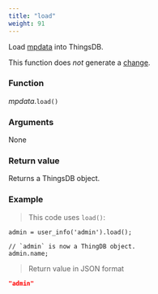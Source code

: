 ```yaml
---
title: "load"
weight: 91
---
```


Load [mpdata](..) into ThingsDB.

This function does *not* generate a [change](../../../overview/changes).

### Function

*mpdata*.`load()`

### Arguments

None

### Return value

Returns a ThingsDB object.

### Example

> This code uses `load()`:

```thingsdb,json_response,@t
admin = user_info('admin').load();

// `admin` is now a ThingDB object.
admin.name;
```

> Return value in JSON format

```json
"admin"
```
